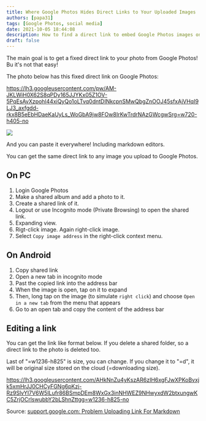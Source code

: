 ```yaml
---
title: Where Google Photos Hides Direct Links to Your Uploaded Images
authors: [papa31]
tags: [Google Photos, social media]
date: 2021-10-05 18:44:08
description: How to find a direct link to embed Google Photos images on social media or on your website
draft: false
---
```


The main goal is to get a fixed direct link to your photo from Google Photos! Bu it's not that easy!

<!--truncate-->

The photo below has this fixed direct link on Google Photos:

https://lh3.googleusercontent.com/pw/AM-JKLWiH0X62S8qPDy165JJYKx05Z1OV-5PqEsAvXzpohl44xiQyQo1oLTvq0dntDINkcpnSMwQbgZnOOJ45sfxAjVHqI9LJ3_axfgdd-rkx8B5eEbHDaeKaUyLs_WoGbA9jw8FOw8IrKwTrdrNAzGWcgwSrg=w720-h405-no

![](https://lh3.googleusercontent.com/pw/AM-JKLWiH0X62S8qPDy165JJYKx05Z1OV-5PqEsAvXzpohl44xiQyQo1oLTvq0dntDINkcpnSMwQbgZnOOJ45sfxAjVHqI9LJ3_axfgdd-rkx8B5eEbHDaeKaUyLs_WoGbA9jw8FOw8IrKwTrdrNAzGWcgwSrg=w720-h405-no)

And you can paste it everywhere! Including markdown editors.

You can get the same direct link to any image you upload to Google Photos.

## On PC

1. Login Google Photos
2. Make a shared album and add a photo to it.
3. Create a shared link of it.
4. Logout or use Incognito mode (Private Browsing) to open the shared link.
5. Expanding view.
6. Rigt-click image. Again right-click image.
7. Select `Copy image address` in the right-click context menu.

## On Android

1. Copy shared link
2. Open a new tab in incognito mode
3. Past the copied link into the address bar
4. When the image is open, tap on it to expand
5. Then, long tap on the image (to simulate `right click`) and choose `Open in a new tab` from the menu that appears
6. Go to an open tab and copy the content of the address bar

## Editing a link

You can get the link like format below. If you delete a shared folder, so a direct link to the photo is deleted too.

Last of "=w1236-h825" is size, you can change. If you change it to "=d", it will be original size stored on the cloud (=downloading size).

https://lh3.googleusercontent.com/AHkNnZu4yKszAR6zIH6xgFJwXPKoBvxjk5xmHrJJ0CHCyFGNg6pKzj-Rz9SlvYI7V6W5ILufr86BSmpDEm8WxGx3inNHWEZ9NHwyxdW2btxungwKC5ZrjOCrlswubbY2bLShnZttgg=w1236-h825-no

Source: <a href='https://support.google.com/photos/thread/10444052/problem-uploading-link-for-markdown?hl=en&msgid=14212672' class='external'>support.google.com: Problem Uploading Link For Markdown</a>
